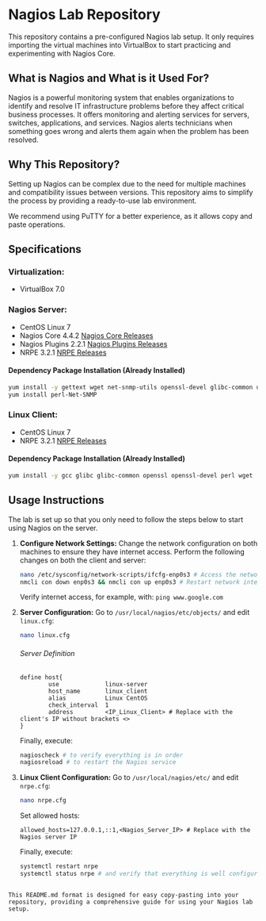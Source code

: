 # Nagios Lab Repository

This repository contains a pre-configured Nagios lab setup. It only requires importing the virtual machines into VirtualBox to start practicing and experimenting with Nagios Core.

## What is Nagios and What is it Used For?

Nagios is a powerful monitoring system that enables organizations to identify and resolve IT infrastructure problems before they affect critical business processes. It offers monitoring and alerting services for servers, switches, applications, and services. Nagios alerts technicians when something goes wrong and alerts them again when the problem has been resolved.

## Why This Repository?

Setting up Nagios can be complex due to the need for multiple machines and compatibility issues between versions. This repository aims to simplify the process by providing a ready-to-use lab environment.

We recommend using PuTTY for a better experience, as it allows copy and paste operations.

## Specifications

### Virtualization:
- VirtualBox 7.0

### Nagios Server:
- CentOS Linux 7
- Nagios Core 4.4.2
  [Nagios Core Releases](https://github.com/NagiosEnterprises/nagioscore/releases)
- Nagios Plugins 2.2.1
  [Nagios Plugins Releases](https://github.com/nagios-plugins/nagios-plugins/releases)
- NRPE 3.2.1
  [NRPE Releases](https://github.com/NagiosEnterprises/nrpe/releases/)

#### Dependency Package Installation (Already Installed)
```bash
yum install -y gettext wget net-snmp-utils openssl-devel glibc-common unzip perl epel-release gcc php gd automake autoconf httpd make glibc gd-devel net-snmp
yum install perl-Net-SNMP
```

### Linux Client:
- CentOS Linux 7
- NRPE 3.2.1
  [NRPE Releases](https://github.com/NagiosEnterprises/nrpe/releases/)

#### Dependency Package Installation (Already Installed)
```bash
yum install -y gcc glibc glibc-common openssl openssl-devel perl wget
```

## Usage Instructions

The lab is set up so that you only need to follow the steps below to start using Nagios on the server.

1. **Configure Network Settings:** Change the network configuration on both machines to ensure they have internet access. Perform the following changes on both the client and server:
   ```bash
   nano /etc/sysconfig/network-scripts/ifcfg-enp0s3 # Access the network configuration file to assign a network, netmask, default gateway, and DNS server.
   nmcli con down enp0s3 && nmcli con up enp0s3 # Restart network interfaces.
   ```
   Verify internet access, for example, with: `ping www.google.com`

2. **Server Configuration:**
   Go to `/usr/local/nagios/etc/objects/` and edit `linux.cfg`:
   ```bash
   nano linux.cfg
   ```
   ###### Server Definition
   ```
   define host{
           use             linux-server
           host_name       linux_client
           alias           Linux CentOS
           check_interval  1
           address         <IP_Linux_Client> # Replace with the client's IP without brackets <>
   }
   ```
   Finally, execute:
   ```bash
   nagioscheck # to verify everything is in order
   nagiosreload # to restart the Nagios service
   ```

3. **Linux Client Configuration:**
   Go to `/usr/local/nagios/etc/` and edit `nrpe.cfg`:
   ```bash
   nano nrpe.cfg
   ```
   Set allowed hosts:
   ```
   allowed_hosts=127.0.0.1,::1,<Nagios_Server_IP> # Replace with the Nagios server IP
   ```
   Finally, execute:
   ```bash
   systemctl restart nrpe
   systemctl status nrpe # and verify that everything is well configured
   ```
```

This README.md format is designed for easy copy-pasting into your repository, providing a comprehensive guide for using your Nagios lab setup.